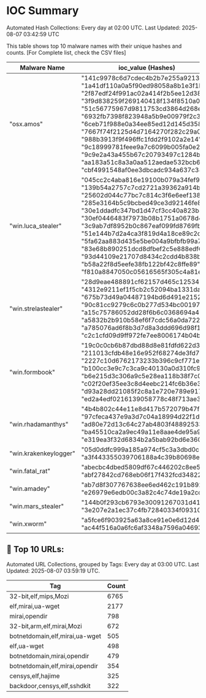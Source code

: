 # IOC Summary

Automated Hash Collections: Every day at 02:00 UTC. Last Updated: 2025-08-07 03:42:59 UTC

This table shows top 10 malware names with their unique hashes and counts. [For Complete list, check the CSV files]

| Malware Name | ioc_value (Hashes) | Count |
|--------------|--------------------|-------|
|  "osx.amos" |  "141c9978c6d7cdec4b2b7e255a9213d2"<br> "1a41df110a0a5f90ed98058a8b1e3f1b"<br> "2f87edf24f991ac02a414f2b5ee12d38"<br> "3f9d838259f269140418f134f8510a09"<br> "51c56775967d9811753cd3864d268e77"<br> "6932fb7398f823948a5b9e00979f2c38"<br> "6ceb71f988e0a34ee85ed12d145d3582"<br> "7667f74f2125d4d7164270f282c29a09"<br> "988b3913f9f496ffc1fdd2f9102a2e14"<br> "9c18999781feee9a7c6099b005fa0e2e"<br> "9c9e2a43a455b67c20793497c1284b4a"<br> "aa183a51c8a3a0aa512aedae532bcb6e"<br> "cbf4991548af0ee3dbcadc934a637c38" | 13 |
|  "win.luca_stealer" |  "045cc2c4aba816e19100b079a34fef97"<br> "139b54a2757c7cd2721a39362a914bc5"<br> "25602d044c77bc7c814c3f6e6eef1384"<br> "285e3164b5c9bcbed49ce3d92146fe81"<br> "30e1ddadfc347bd1d47cf3cc40a823b8"<br> "30ef0446483f7973b08b1751a0678d43"<br> "3c9ab7df8952b0c867eaf099fd8769fb"<br> "51e144b7d2a4ca3f819d4a18ce89c2d9"<br> "5fa62aa883d435e5be004a9bfbfb99a7"<br> "83e68b890251dcd8dfbef2c5e888edf6"<br> "93d44109e21707d8434c2cdd4b838bae"<br> "b58a22f8d5eefe38fb122bf42c8ffe89"<br> "f810a8847050c05616565f305c4a81ed" | 13 |
|  "win.strelastealer" |  "28d9eae488891cf62157d465c1253418"<br> "4312e9211ef1f5cb2c52094ba1331da6"<br> "675b73d49a04487194bd6d491e2152c2"<br> "90c81cc9279c6c0b277d534bc0019772"<br> "a15c75786052dd28f6b6c0368694a402"<br> "a5832b2b910b58ef6f7cdc56a0da722b"<br> "a785076ad6f8b3d7d8a3ddd696d98f10"<br> "c2c1cfd09d9ff972fe7ee8006174b04b" | 8 |
|  "win.formbook" |  "19c0c0cb6b87dbd88d8e81fdfd622d39"<br> "211013cfdb48e16e952f68274de3fd7b"<br> "2227c10d6762173233b396c9cf771e7a"<br> "b100cc3e9c7c3ca9c40130a0d310fc97"<br> "b6e215d3c306a9c5e28ea118b38f7c08"<br> "c02f20ef35ee3c8d4eebc214fc6b36e3"<br> "d93a28dd21085f2c8a1e720e789e9172"<br> "ed2a4edf0216139058778c48f713ae32" | 8 |
|  "win.rhadamanthys" |  "4b4b802c44e11e8d417b572079b47f0a"<br> "97cfeca437e9a3d7c04a18994d22f1d0"<br> "ad80e72d13c64c27ab4803f488925337"<br> "ba45510ca2a9ec49a11e8aae4de95a91"<br> "e319ea3f32d6834b2a5bab92bd6e3601" | 5 |
|  "win.krakenkeylogger" |  "05d0ddfc999a185a974cf5c3a3dbd0c2"<br> "a3f443355039706188a4c39b80698e3f" | 2 |
|  "win.fatal_rat" |  "abecbc4dbed5809df67c446202c8ee57"<br> "abf27842cd768eb06f17f432fcd34822" | 2 |
|  "win.amadey" |  "ab7d8f307767638ee6ed462c191b8923"<br> "e26979e6edb00c3a82c4c74de19a2cdb" | 2 |
|  "win.mars_stealer" |  "144b0f293cb6793e30091267031d413e"<br> "3e207e2a1ec37c4fb72840334f09310e" | 2 |
|  "win.xworm" |  "a5fce6f903925a63a8ce91e0e6d12d40"<br> "ac44f516a0a6fc6af3348a7596a04693" | 2 |

<!-- url_summary_start -->
## 🔗 Top 10 URLs:

Automated URL Collections, grouped by Tags: Every day at 03:00 UTC. Last Updated: 2025-08-07 03:59:19 UTC.

| Tag | Count |
|-----|-------|
| 32-bit,elf,mips,Mozi | 6765 |
| elf,mirai,ua-wget | 2177 |
| mirai,opendir | 798 |
| 32-bit,arm,elf,mirai,Mozi | 672 |
| botnetdomain,elf,mirai,ua-wget | 505 |
| elf,ua-wget | 498 |
| botnetdomain,mirai,opendir | 479 |
| botnetdomain,elf,mirai,opendir | 354 |
| censys,elf,hajime | 325 |
| backdoor,censys,elf,sshdkit | 322 |
<!-- url_summary_end -->
